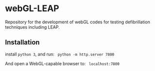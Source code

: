 # webGL-LEAP
Repository for the development of webGL codes for testing defibrillation techniques including LEAP.

## Installation
install `python 3`, and run:
` python -m http.server 7800`

And open a WebGL-capable browser to:
` localhost:7800`
